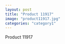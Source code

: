 ```yaml
---
layout: post
title: "Product 11917"
image: "product11917.jpg"
categories: "category1"
---
```

Product 11917
